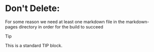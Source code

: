 # Don't Delete:

For some reason we need at least one markdown file in the markdown-pages directory in order for the build to succeed

> [!TIP]
>
> This is a standard TIP block.

